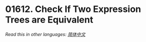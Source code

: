 # 01612. Check If Two Expression Trees are Equivalent

  _Read this in other languages:_
    [_简体中文_](README.zh-CN.md)

